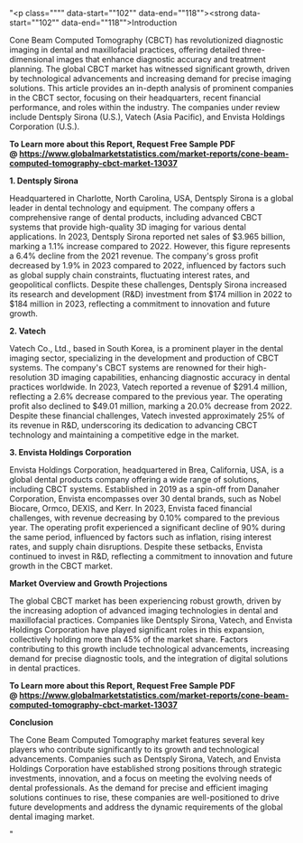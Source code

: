 "<p class="""" data-start=""102"" data-end=""118""><strong data-start=""102"" data-end=""118"">Introduction</strong></p>
<p class="""" data-start=""120"" data-end=""315""><span class=""relative -mx-px my-[-0.2rem] rounded-sm px-px py-[0.2rem]"">Cone Beam Computed Tomography (CBCT) has revolutionized diagnostic imaging in dental and maxillofacial practices, offering detailed three-dimensional images that enhance diagnostic accuracy and treatment planning.</span> <span class=""relative -mx-px my-[-0.2rem] rounded-sm px-px py-[0.2rem]"">The global CBCT market has witnessed significant growth, driven by technological advancements and increasing demand for precise imaging solutions.</span> <span class=""relative -mx-px my-[-0.2rem] rounded-sm px-px py-[0.2rem]"">This article provides an in-depth analysis of prominent companies in the CBCT sector, focusing on their headquarters, recent financial performance, and roles within the industry.</span> <span class=""relative -mx-px my-[-0.2rem] rounded-sm px-px py-[0.2rem]"">The companies under review include Dentsply Sirona (U.S.), Vatech (Asia Pacific), and Envista Holdings Corporation (U.S.).</span></p>
<p class="""" data-start=""120"" data-end=""315""><span class=""relative -mx-px my-[-0.2rem] rounded-sm px-px py-[0.2rem]""><strong>To Learn more about this Report, Request Free Sample PDF @&nbsp;<a href=""https://www.globalmarketstatistics.com/market-reports/cone-beam-computed-tomography-cbct-market-13037"">https://www.globalmarketstatistics.com/market-reports/cone-beam-computed-tomography-cbct-market-13037</a></strong></span></p>
<p class="""" data-start=""317"" data-end=""339""><strong data-start=""317"" data-end=""339"">1. Dentsply Sirona</strong></p>
<p class="""" data-start=""341"" data-end=""656""><span class=""relative -mx-px my-[-0.2rem] rounded-sm px-px py-[0.2rem]"">Headquartered in Charlotte, North Carolina, USA, Dentsply Sirona is a global leader in dental technology and equipment.</span> <span class=""relative -mx-px my-[-0.2rem] rounded-sm px-px py-[0.2rem]"">The company offers a comprehensive range of dental products, including advanced CBCT systems that provide high-quality 3D imaging for various dental applications.</span> <span class=""relative -mx-px my-[-0.2rem] rounded-sm px-px py-[0.2rem]"">In 2023, Dentsply Sirona reported net sales of $3.965 billion, marking a 1.1% increase compared to 2022.</span> <span class=""relative -mx-px my-[-0.2rem] rounded-sm px-px py-[0.2rem]"">However, this figure represents a 6.4% decline from the 2021 revenue.</span> <span class=""relative -mx-px my-[-0.2rem] rounded-sm px-px py-[0.2rem]"">The company's gross profit decreased by 1.9% in 2023 compared to 2022, influenced by factors such as global supply chain constraints, fluctuating interest rates, and geopolitical conflicts.</span> <span class=""relative -mx-px my-[-0.2rem] rounded-sm px-px py-[0.2rem]"">Despite these challenges, Dentsply Sirona increased its research and development (R&amp;D) investment from $174 million in 2022 to $184 million in 2023, reflecting a commitment to innovation and future growth.</span></p>
<p class="""" data-start=""658"" data-end=""671""><strong data-start=""658"" data-end=""671"">2. Vatech</strong></p>
<p class="""" data-start=""673"" data-end=""958""><span class=""relative -mx-px my-[-0.2rem] rounded-sm px-px py-[0.2rem]"">Vatech Co., Ltd., based in South Korea, is a prominent player in the dental imaging sector, specializing in the development and production of CBCT systems.</span> <span class=""relative -mx-px my-[-0.2rem] rounded-sm px-px py-[0.2rem]"">The company's CBCT systems are renowned for their high-resolution 3D imaging capabilities, enhancing diagnostic accuracy in dental practices worldwide.</span> <span class=""relative -mx-px my-[-0.2rem] rounded-sm px-px py-[0.2rem]"">In 2023, Vatech reported a revenue of $291.4 million, reflecting a 2.6% decrease compared to the previous year.</span> <span class=""relative -mx-px my-[-0.2rem] rounded-sm px-px py-[0.2rem]"">The operating profit also declined to $49.01 million, marking a 20.0% decrease from 2022.</span> <span class=""relative -mx-px my-[-0.2rem] rounded-sm px-px py-[0.2rem]"">Despite these financial challenges, Vatech invested approximately 25% of its revenue in R&amp;D, underscoring its dedication to advancing CBCT technology and maintaining a competitive edge in the market.</span></p>
<p class="""" data-start=""960"" data-end=""995""><strong data-start=""960"" data-end=""995"">3. Envista Holdings Corporation</strong></p>
<p class="""" data-start=""997"" data-end=""1282""><span class=""relative -mx-px my-[-0.2rem] rounded-sm px-px py-[0.2rem]"">Envista Holdings Corporation, headquartered in Brea, California, USA, is a global dental products company offering a wide range of solutions, including CBCT systems.</span> <span class=""relative -mx-px my-[-0.2rem] rounded-sm px-px py-[0.2rem]"">Established in 2019 as a spin-off from Danaher Corporation, Envista encompasses over 30 dental brands, such as Nobel Biocare, Ormco, DEXIS, and Kerr.</span> <span class=""relative -mx-px my-[-0.2rem] rounded-sm px-px py-[0.2rem]"">In 2023, Envista faced financial challenges, with revenue decreasing by 0.10% compared to the previous year.</span> <span class=""relative -mx-px my-[-0.2rem] rounded-sm px-px py-[0.2rem]"">The operating profit experienced a significant decline of 90% during the same period, influenced by factors such as inflation, rising interest rates, and supply chain disruptions.</span> <span class=""relative -mx-px my-[-0.2rem] rounded-sm px-px py-[0.2rem]"">Despite these setbacks, Envista continued to invest in R&amp;D, reflecting a commitment to innovation and future growth in the CBCT market.</span>&nbsp;</p>
<p class="""" data-start=""1284"" data-end=""1326""><strong data-start=""1284"" data-end=""1326"">Market Overview and Growth Projections</strong></p>
<p class="""" data-start=""1328"" data-end=""1533""><span class=""relative -mx-px my-[-0.2rem] rounded-sm px-px py-[0.2rem]"">The global CBCT market has been experiencing robust growth, driven by the increasing adoption of advanced imaging technologies in dental and maxillofacial practices.</span> <span class=""relative -mx-px my-[-0.2rem] rounded-sm px-px py-[0.2rem]"">Companies like Dentsply Sirona, Vatech, and Envista Holdings Corporation have played significant roles in this expansion, collectively holding more than 45% of the market share.</span> <span class=""relative -mx-px my-[-0.2rem] rounded-sm px-px py-[0.2rem]"">Factors contributing to this growth include technological advancements, increasing demand for precise diagnostic tools, and the integration of digital solutions in dental practices.</span>&nbsp;</p>
<p class="""" data-start=""1328"" data-end=""1533""><strong>To Learn more about this Report, Request Free Sample PDF @&nbsp;<a href=""https://www.globalmarketstatistics.com/market-reports/cone-beam-computed-tomography-cbct-market-13037"">https://www.globalmarketstatistics.com/market-reports/cone-beam-computed-tomography-cbct-market-13037</a></strong></p>
<p class="""" data-start=""1535"" data-end=""1549""><strong data-start=""1535"" data-end=""1549"">Conclusion</strong></p>
<p class="""" data-start=""1551"" data-end=""1716""><span class=""relative -mx-px my-[-0.2rem] rounded-sm px-px py-[0.2rem]"">The Cone Beam Computed Tomography market features several key players who contribute significantly to its growth and technological advancements.</span> <span class=""relative -mx-px my-[-0.2rem] rounded-sm px-px py-[0.2rem]"">Companies such as Dentsply Sirona, Vatech, and Envista Holdings Corporation have established strong positions through strategic investments, innovation, and a focus on meeting the evolving needs of dental professionals.</span> <span class=""relative -mx-px my-[-0.2rem] rounded-sm px-px py-[0.2rem]"">As the demand for precise and efficient imaging solutions continues to rise, these companies are well-positioned to drive future developments and address the dynamic requirements of the global dental imaging market.</span></p>"
